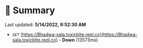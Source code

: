# 📖 Summary
Last updated: **5/14/2022, 9:52:30 AM**

- `GET` [https://Bhadwa-sala.toxicblte.repl.co](https://Bhadwa-sala.toxicblte.repl.co) - **Down** (13573ms)
